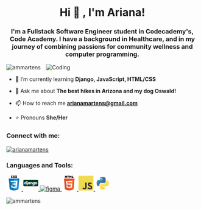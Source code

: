 <h1 align="center">Hi 👋 ,  I'm Ariana!</h1>
<h3 align="center">I'm a Fullstack Software Engineer student in Codecademy's, Code Academy. I have a background in Healthcare, and in my journey of combining passions for community wellness and computer programming.</h3>

<img align="right" alt="Coding" width="400" src="https://media1.giphy.com/media/YnS7j9pwnECXLMrI4t/giphy.gif?cid=790b76113c02fd2b37d8a68938594bcd4bf282126856bcd3&rid=giphy.gif&ct=s">
<p align="left"> <img src="https://komarev.com/ghpvc/?username=ammartens&label=Profile%20views&color=0e75b6&style=flat" alt="ammartens" /> </p>

- 🌱 I’m currently learning **Django, JavaScript, HTML/CSS**

- 💬 Ask me about **The best hikes in Arizona and my dog Oswald!**

- 📫 How to reach me **arianamartens@gmail.com**

- ⭐️ Pronouns **She/Her**

<h3 align="left">Connect with me:</h3>
<p align="left">
<a href="https://linkedin.com/in/arianamartens" target="blank"><img align="center" src="https://raw.githubusercontent.com/rahuldkjain/github-profile-readme-generator/master/src/images/icons/Social/linked-in-alt.svg" alt="arianamartens" height="30" width="40" /></a>
</p>

<h3 align="left">Languages and Tools:</h3>
<p align="left"> <a href="https://www.w3schools.com/css/" target="_blank" rel="noreferrer"> <img src="https://raw.githubusercontent.com/devicons/devicon/master/icons/css3/css3-original-wordmark.svg" alt="css3" width="40" height="40"/> </a> <a href="https://www.djangoproject.com/" target="_blank" rel="noreferrer"> <img src="https://raw.githubusercontent.com/devicons/devicon/master/icons/django/django-original.svg" alt="django" width="40" height="40"/> </a> <a href="https://www.figma.com/" target="_blank" rel="noreferrer"> <img src="https://www.vectorlogo.zone/logos/figma/figma-icon.svg" alt="figma" width="40" height="40"/> </a> <a href="https://www.w3.org/html/" target="_blank" rel="noreferrer"> <img src="https://raw.githubusercontent.com/devicons/devicon/master/icons/html5/html5-original-wordmark.svg" alt="html5" width="40" height="40"/> </a> <a href="https://developer.mozilla.org/en-US/docs/Web/JavaScript" target="_blank" rel="noreferrer"> <img src="https://raw.githubusercontent.com/devicons/devicon/master/icons/javascript/javascript-original.svg" alt="javascript" width="40" height="40"/> </a> <a href="https://www.python.org" target="_blank" rel="noreferrer"> <img src="https://raw.githubusercontent.com/devicons/devicon/master/icons/python/python-original.svg" alt="python" width="40" height="40"/> </a> </p>


<p><img align="center" src="https://github-readme-streak-stats.herokuapp.com/?user=ammartens&" alt="ammartens" /></p>
